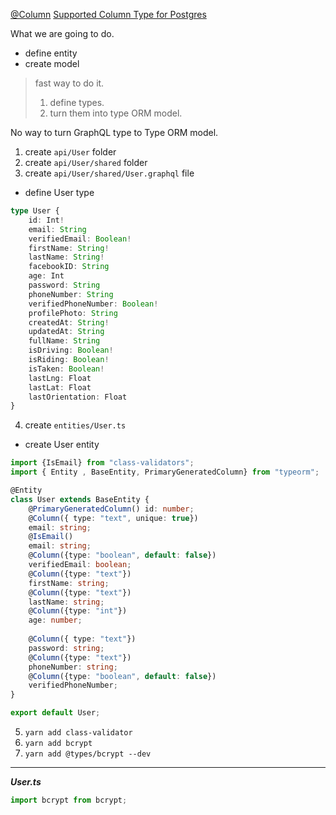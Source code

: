 [@Column](https://github.com/typeorm/typeorm/blob/master/docs/decorator-reference.md#column)
[Supported Column Type for Postgres](https://github.com/typeorm/typeorm/blob/master/docs/entities.md#column-types-for-postgres)

What we are going to do.
- define entity
- create model
> fast way to do it.
> 1. define types.
> 2. turn them into type ORM model.

No way to turn GraphQL type to Type ORM model.

1. create `api/User` folder
2. create `api/User/shared` folder
3. create `api/User/shared/User.graphql` file
- define User type
```typescript
type User {
	id: Int!
	email: String
	verifiedEmail: Boolean!
	firstName: String!
	lastName: String!
	facebookID: String
	age: Int
	password: String
	phoneNumber: String
	verifiedPhoneNumber: Boolean!
	profilePhoto: String
	createdAt: String!
	updatedAt: String
	fullName: String
	isDriving: Boolean!
	isRiding: Boolean!
	isTaken: Boolean!
	lastLng: Float
	lastLat: Float
	lastOrientation: Float
}
```

4. create `entities/User.ts`
- create User entity
```typescript
import {IsEmail} from "class-validators";
import { Entity , BaseEntity, PrimaryGeneratedColumn} from "typeorm";

@Entity
class User extends BaseEntity {
	@PrimaryGeneratedColumn() id: number;
	@Column({ type: "text", unique: true})
	email: string;
	@IsEmail()
	email: string;
	@Column({type: "boolean", default: false})
	verifiedEmail: boolean;
	@Column({type: "text"})
	firstName: string;
	@Column({type: "text"})
	lastName: string;
	@Column({type: "int"})
	age: number;
	
	@Column({ type: "text"})
	password: string;
	@Column({type: "text"})
	phoneNumber: string;
	@Column({type: "boolean", default: false})
	verifiedPhoneNumber;	
}

export default User;
```


5. `yarn add class-validator`
6. `yarn add bcrypt`
7. `yarn add @types/bcrypt --dev`


-------
***User.ts***
```typescript
import bcrypt from bcrypt;
```
<!--stackedit_data:
eyJoaXN0b3J5IjpbNjYzNzA5MjQxLC0xMDYyODUyMzU5LC0xOT
I3NjExMjc3LDIxMzA0NTM1MTYsLTE0NDM4NTExNzMsLTg1ODQ4
NTI3OSwtMTY0ODYzODgwMyw1NTI0NTU2OTAsNzEyOTAzNjldfQ
==
-->